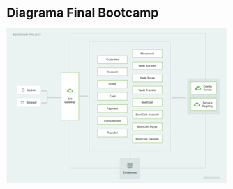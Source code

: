 # Diagrama Final Bootcamp
![Diagram Microservice - Bootcamp](https://github.com/aimarberrocal/Diagrama-Final-Bootcamp/blob/main/DiagramProjectFinal.png)
